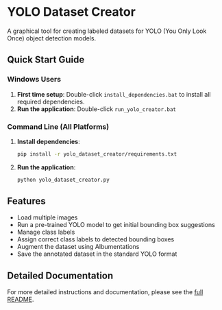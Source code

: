 # YOLO Dataset Creator

A graphical tool for creating labeled datasets for YOLO (You Only Look Once) object detection models.

## Quick Start Guide

### Windows Users

1. **First time setup**: Double-click `install_dependencies.bat` to install all required dependencies.
2. **Run the application**: Double-click `run_yolo_creator.bat`

### Command Line (All Platforms)

1. **Install dependencies**:
   ```bash
   pip install -r yolo_dataset_creator/requirements.txt
   ```

2. **Run the application**:
   ```bash
   python yolo_dataset_creator.py
   ```

## Features

- Load multiple images
- Run a pre-trained YOLO model to get initial bounding box suggestions
- Manage class labels
- Assign correct class labels to detected bounding boxes
- Augment the dataset using Albumentations
- Save the annotated dataset in the standard YOLO format

## Detailed Documentation

For more detailed instructions and documentation, please see the [full README](yolo_dataset_creator/README.md). 